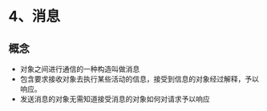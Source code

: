 # 4、消息

## 概念

- 对象之间进行通信的一种构造叫做消息
- 包含要求接收对象去执行某些活动的信息，接受到信息的对象经过解释，予以响应。
- 发送消息的对象无需知道接受消息的对象如何对请求予以响应
